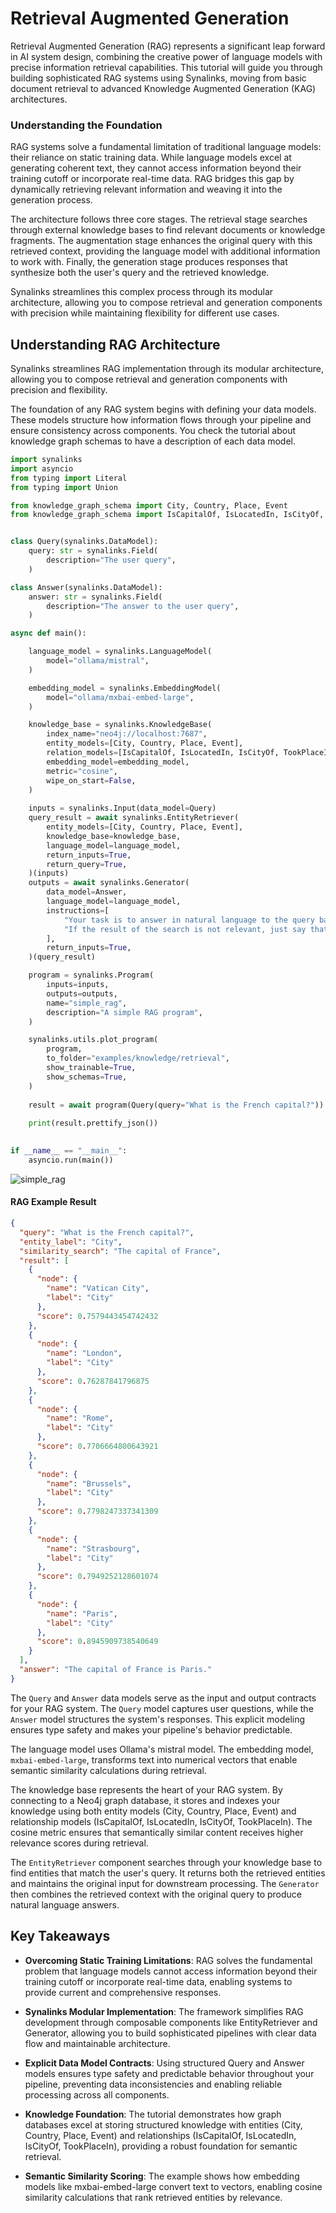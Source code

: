 # Retrieval Augmented Generation

Retrieval Augmented Generation (RAG) represents a significant leap forward in AI system design, combining the creative power of language models with precise information retrieval capabilities. This tutorial will guide you through building sophisticated RAG systems using Synalinks, moving from basic document retrieval to advanced Knowledge Augmented Generation (KAG) architectures.

### Understanding the Foundation

RAG systems solve a fundamental limitation of traditional language models: their reliance on static training data. While language models excel at generating coherent text, they cannot access information beyond their training cutoff or incorporate real-time data. RAG bridges this gap by dynamically retrieving relevant information and weaving it into the generation process.

The architecture follows three core stages. The retrieval stage searches through external knowledge bases to find relevant documents or knowledge fragments. The augmentation stage enhances the original query with this retrieved context, providing the language model with additional information to work with. Finally, the generation stage produces responses that synthesize both the user's query and the retrieved knowledge.

Synalinks streamlines this complex process through its modular architecture, allowing you to compose retrieval and generation components with precision while maintaining flexibility for different use cases.

## Understanding RAG Architecture

Synalinks streamlines RAG implementation through its modular architecture, allowing you to compose retrieval and generation components with precision and flexibility.

The foundation of any RAG system begins with defining your data models. These models structure how information flows through your pipeline and ensure consistency across components. You check the tutorial about knowledge graph schemas to have a description of each data model.

```python
import synalinks
import asyncio
from typing import Literal
from typing import Union

from knowledge_graph_schema import City, Country, Place, Event
from knowledge_graph_schema import IsCapitalOf, IsLocatedIn, IsCityOf, TookPlaceIn


class Query(synalinks.DataModel):
    query: str = synalinks.Field(
        description="The user query",
    )

class Answer(synalinks.DataModel):
    answer: str = synalinks.Field(
        description="The answer to the user query",
    )

async def main():

    language_model = synalinks.LanguageModel(
        model="ollama/mistral",
    )

    embedding_model = synalinks.EmbeddingModel(
        model="ollama/mxbai-embed-large",
    )

    knowledge_base = synalinks.KnowledgeBase(
        index_name="neo4j://localhost:7687",
        entity_models=[City, Country, Place, Event],
        relation_models=[IsCapitalOf, IsLocatedIn, IsCityOf, TookPlaceIn],
        embedding_model=embedding_model,
        metric="cosine",
        wipe_on_start=False,
    )
    
    inputs = synalinks.Input(data_model=Query)
    query_result = await synalinks.EntityRetriever(
        entity_models=[City, Country, Place, Event],
        knowledge_base=knowledge_base,
        language_model=language_model,
        return_inputs=True,
        return_query=True,
    )(inputs)
    outputs = await synalinks.Generator(
        data_model=Answer,
        language_model=language_model,
        instructions=[
            "Your task is to answer in natural language to the query based on the results of the search",
            "If the result of the search is not relevant, just say that you don't know",
        ],
        return_inputs=True,
    )(query_result)

    program = synalinks.Program(
        inputs=inputs,
        outputs=outputs,
        name="simple_rag",
        description="A simple RAG program",
    )

    synalinks.utils.plot_program(
        program,
        to_folder="examples/knowledge/retrieval",
        show_trainable=True,
        show_schemas=True,
    )
    
    result = await program(Query(query="What is the French capital?"))
    
    print(result.prettify_json())
    

if __name__ == "__main__":
    asyncio.run(main())
```

![simple_rag](../../assets/simple_rag.png)

#### RAG Example Result

```json
{
  "query": "What is the French capital?",
  "entity_label": "City",
  "similarity_search": "The capital of France",
  "result": [
    {
      "node": {
        "name": "Vatican City",
        "label": "City"
      },
      "score": 0.7579443454742432
    },
    {
      "node": {
        "name": "London",
        "label": "City"
      },
      "score": 0.76287841796875
    },
    {
      "node": {
        "name": "Rome",
        "label": "City"
      },
      "score": 0.7706664800643921
    },
    {
      "node": {
        "name": "Brussels",
        "label": "City"
      },
      "score": 0.7798247337341309
    },
    {
      "node": {
        "name": "Strasbourg",
        "label": "City"
      },
      "score": 0.7949252128601074
    },
    {
      "node": {
        "name": "Paris",
        "label": "City"
      },
      "score": 0.8945909738540649
    }
  ],
  "answer": "The capital of France is Paris."
}
```

The `Query` and `Answer` data models serve as the input and output contracts for your RAG system. The `Query` model captures user questions, while the `Answer` model structures the system's responses. This explicit modeling ensures type safety and makes your pipeline's behavior predictable.

The language model uses Ollama's mistral model. The embedding model, `mxbai-embed-large`, transforms text into numerical vectors that enable semantic similarity calculations during retrieval.

The knowledge base represents the heart of your RAG system. By connecting to a Neo4j graph database, it stores and indexes your knowledge using both entity models (City, Country, Place, Event) and relationship models (IsCapitalOf, IsLocatedIn, IsCityOf, TookPlaceIn). The cosine metric ensures that semantically similar content receives higher relevance scores during retrieval.

The `EntityRetriever` component searches through your knowledge base to find entities that match the user's query. It returns both the retrieved entities and maintains the original input for downstream processing. The `Generator` then combines the retrieved context with the original query to produce natural language answers.

## Key Takeaways

- **Overcoming Static Training Limitations**: RAG solves the fundamental problem that language models cannot access information beyond their training cutoff or incorporate real-time data, enabling systems to provide current and comprehensive responses.

- **Synalinks Modular Implementation**: The framework simplifies RAG development through composable components like EntityRetriever and Generator, allowing you to build sophisticated pipelines with clear data flow and maintainable architecture.

- **Explicit Data Model Contracts**: Using structured Query and Answer models ensures type safety and predictable behavior throughout your pipeline, preventing data inconsistencies and enabling reliable processing across all components.

- **Knowledge Foundation**: The tutorial demonstrates how graph databases excel at storing structured knowledge with entities (City, Country, Place, Event) and relationships (IsCapitalOf, IsLocatedIn, IsCityOf, TookPlaceIn), providing a robust foundation for semantic retrieval.

- **Semantic Similarity Scoring**: The example shows how embedding models like mxbai-embed-large convert text to vectors, enabling cosine similarity calculations that rank retrieved entities by relevance.